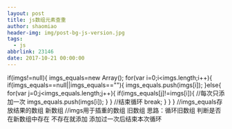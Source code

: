 ```yaml
---
layout: post
title: js数组元素查重
author: shaomiao
header-img: img/post-bg-js-version.jpg
tags:
  - js
abbrlink: 23146
date: 2017-10-21 00:00:00
---
```

if(imgs!=null){
	imgs_equals=new Array();
	for(var i=0;i<imgs.length;i++){
		if(imgs_equals==null||imgs_equals==""){
			imgs_equals.push(imgs[i]);
		}else{
			for(var j=0;j<imgs_equals.length;j++){
				if(imgs_equals[j]!=imgs[i]){
					//每次只添加一次
					imgs_equals.push(imgs[i]);
				}
			}
			//结束循环
			break;
		}
	}
}
//imgs_equals存放结果的数组 新数组
//imgs用于插重的数组 旧数组
思路：循环旧数组 判断是否在新数组中存在 不存在就添加
添加过一次后结束本次循环
